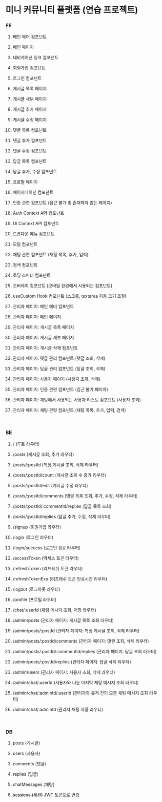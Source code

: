 # 미니 커뮤니티 플랫폼 (연습 프로젝트)

### FE

1. 메인 헤더 컴포넌트

2. 메인 페이지

3. 네비게이션 링크 컴포넌트

4. 회원가입 컴포넌트

5. 로그인 컴포넌트

6. 게시글 목록 페이지

7. 게시글 세부 페이지

8. 게시글 추가 페이지

9. 게시글 수정 페이지

10. 댓글 목록 컴포넌트

11. 댓글 추가 컴포넌트

12. 댓글 수정 컴포넌트

13. 답글 목록 컴포넌트

14. 답글 추가, 수정 컴포넌트

15. 프로필 페이지

16. 페이지네이션 컴포넌트

17. 인증 관련 컴포넌트 (접근 불가 및 존재하지 않는 페이지)

18. Auth Context API 컴포넌트

19. UI Context API 컴포넌트

20. 드롭다운 메뉴 컴포넌트

21. 모달 컴포넌트

22. 채팅 관련 컴포넌트 (채팅 목록, 추가, 입력)

23. 검색 컴포넌트

24. 로딩 스피너 컴포넌트

25. 오버레이 컴포넌트 (모바일 환경에서 사용되는 컴포넌트)

26. useCustom Hook 컴포넌트 (스크롤, textarea 자동 크기 조절)

27. 관리자 페이지: 메인 헤더 컴포넌트

28. 관리자 페이지: 메인 페이지

29. 관리자 페이지: 게시글 목록 페이지

30. 관리자 페이지: 게시글 세부 페이지

31. 관리자 페이지: 게시글 삭제 컴포넌트

32. 관리자 페이지: 댓글 관리 컴포넌트 (댓글 조회, 삭제)

33. 관리자 페이지: 답글 관리 컴포넌트 (답글 조회, 삭제)

34. 관리자 페이지: 사용자 페이지 (사용자 조회, 삭제)

35. 관리자 페이지: 인증 관련 컴포넌트 (접근 불가 페이지)

36. 관리자 페이지: 채팅에서 사용되는 사용자 리스트 컴포넌트 (사용자 조회)

37. 관리자 페이지: 채팅 관련 컴포넌트 (채팅 목록, 추가, 입력, 검색)

<br />

### BE

1. / (루트 라우터)

2. /posts (게시글 조회, 추가 라우터)

3. /posts/:postId (특정 게시글 조회, 삭제 라우터)

4. /posts/:postId/count (게시글 조회 수 증가 라우터)

5. /posts/:postId/edit (게시글 수정 라우터)

6. /posts/:postId/comments (댓글 목록 조회, 추가, 수정, 삭제 라우터)

7. /posts/:postId/:commentId/replies (답글 목록 조회)

8. /posts/:postId/replies (답글 추가, 수정, 삭제 라우터)

9. /signup (회원가입 라우터)

10. /login (로그인 라우터)

11. /login/success (로그인 성공 라우터)

12. /accessToken (액세스 토큰 라우터)

13. /refreshToken (리프레쉬 토큰 라우터)

14. /refreshTokenExp (리프레쉬 토큰 만료시간 라우터)

15. /logout (로그아웃 라우터)

16. /profile (프로필 라우터)

17. /chat/:userId (채팅 메시지 조회, 저장 라우터)

18. /admin/posts (관리자 페이지: 게시글 목록 조회 라우터)

19. /admin/posts/:postId (관리자 페이지: 특정 게시글 조회, 삭제 라우터)

20. /admin/posts/:postId/comments (관리자 페이지: 댓글 조회, 삭제 라우터)

21. /admin/posts/:postId/:commentId/replies (관리자 페이지: 답글 조회 라우터)

22. /admin/posts/:postId/replies (관리자 페이지: 답글 삭제 라우터)

23. /admin/users (관리자 페이지: 사용자 조회, 삭제 라우터)

24. /admin/chat/:userId (사용자와 나눈 마지막 채팅 메시지 조회 라우터)

25. /admin/chat/:adminId/:userId (관리자와 유저 간의 모든 채팅 메시지 조회 라우터)

26. /admin/chat/:adminId (관리자 채팅 저장 라우터)

<br />

### DB

1. posts (게시글)

2. users (사용자)

3. comments (댓글)

4. replies (답글)

5. chatMessages (채팅)

6. ~~sessions (세션)~~ JWT 토큰으로 변경
